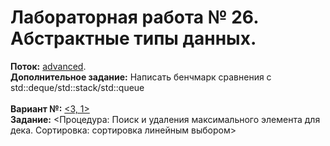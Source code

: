 ﻿# Лабораторная работа № 26. Абстрактные типы данных.
**Поток:** <ins>advanced</ins>.</br>**Дополнительное задание:** Написать бенчмарк сравнения с std::deque/std::stack/std::queue</br></br>**Вариант №:** <ins><3, 1></ins></br>**Задание:** <Процедура: Поиск и удаления максимального элемента для дека. Сортировка: сортировка линейным выбором>
